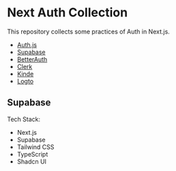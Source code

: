 # Next Auth Collection
This repository collects some practices of Auth in Next.js.

- [Auth.js](https://next-auth.js.org/)
- [Supabase](https://supabase.com/)
- [BetterAuth](https://betterauth.com/)
- [Clerk](https://clerk.com/)
- [Kinde](https://kinde.com/)
- [Logto](https://logto.io/)


## Supabase
Tech Stack:
- Next.js
- Supabase
- Tailwind CSS
- TypeScript
- Shadcn UI

